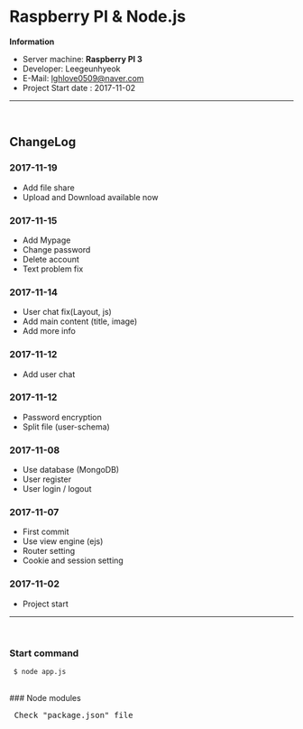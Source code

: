 # Raspberry PI & Node.js

**Information**
- Server machine: **Raspberry PI 3**
- Developer: Leegeunhyeok
- E-Mail: lghlove0509@naver.com
- Project Start date : 2017-11-02
---
<br>  

## ChangeLog

### 2017-11-19
* Add file share
* Upload and Download available now

### 2017-11-15
* Add Mypage
* Change password
* Delete account
* Text problem fix

### 2017-11-14
* User chat fix(Layout, js)
* Add main content (title, image)
* Add more info


### 2017-11-12
* Add user chat 


### 2017-11-12
* Password encryption
* Split file (user-schema) 


### 2017-11-08
* Use database (MongoDB)
* User register
* User login / logout


### 2017-11-07
* First commit
* Use view engine (ejs)
* Router setting
* Cookie and session setting


### 2017-11-02
* Project start
	
---
<br>
  
### Start command 
<pre><code> $ node app.js </code></pre>

<br>
### Node modules
<pre> Check "package.json" file </pre>